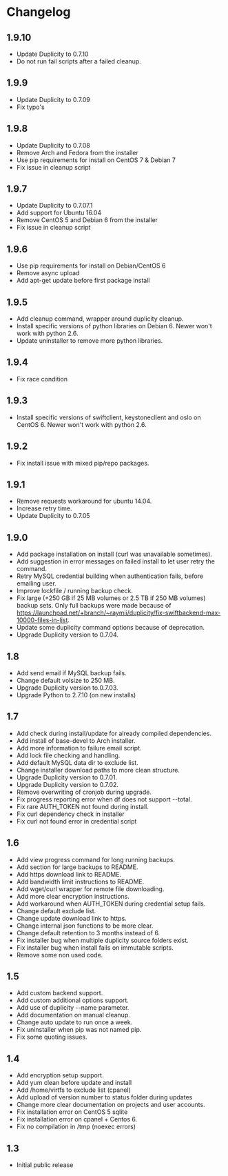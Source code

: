 # Changelog

## 1.9.10

- Update Duplicity to 0.7.10
- Do not run fail scripts after a failed cleanup. 

## 1.9.9

- Update Duplicity to 0.7.09
- Fix typo's

## 1.9.8

- Update Duplicity to 0.7.08
- Remove Arch and Fedora from the installer
- Use pip requirements for install on CentOS 7 & Debian 7
- Fix issue in cleanup script


## 1.9.7

- Update Duplicity to 0.7.07.1
- Add support for Ubuntu 16.04
- Remove CentOS 5 and Debian 6 from the installer
- Fix issue in cleanup script

## 1.9.6

- Use pip requirements for install on Debian/CentOS 6
- Remove async upload
- Add apt-get update before first package install

## 1.9.5

- Add cleanup command, wrapper around duplicity cleanup.
- Install specific versions of python libraries on Debian 6. Newer won't work with python 2.6.
- Update uninstaller to remove more python libraries.

## 1.9.4

- Fix race condition

## 1.9.3

- Install specific versions of swiftclient, keystoneclient and oslo on CentOS 6. Newer won't work with python 2.6.

## 1.9.2

- Fix install issue with mixed pip/repo packages.

## 1.9.1

- Remove requests workaround for ubuntu 14.04.
- Increase retry time.
- Update Duplicity to 0.7.05

## 1.9.0

- Add package installation on install (curl was unavailable sometimes).
- Add suggestion in error messages on failed install to let user retry the command.
- Retry MySQL credential building when authentication fails, before emailing user.
- Improve lockfile / running backup check.
- Fix large (+250 GB if 25 MB volumes or 2.5 TB if 250 MB volumes) backup sets. Only full backups were made because of https://launchpad.net/+branch/~raymii/duplicity/fix-swiftbackend-max-10000-files-in-list.
- Update some duplicity command options because of deprecation.
- Upgrade Duplicity version to 0.7.04.

## 1.8

- Add send email if MySQL backup fails.
- Change default volsize to 250 MB.
- Upgrade Duplicity version to.0.7.03.
- Upgrade Python to 2.7.10 (on new installs)

## 1.7

- Add check during install/update for already compiled dependencies.
- Add install of base-devel to Arch installer.
- Add more information to failure email script.
- Add lock file checking and handling.
- Add default MySQL data dir to exclude list.
- Change installer download paths to more clean structure.
- Upgrade Duplicity version to 0.7.01.
- Upgrade Duplicity version to 0.7.02.
- Remove overwriting of cronjob during upgrade.
- Fix progress reporting error when df does not support --total.
- Fix rare AUTH_TOKEN not found during install.
- Fix curl dependency check in installer
- Fix curl not found error in credential script



## 1.6

- Add view progress command for long running backups.
- Add section for large backups to README.
- Add https download link to README.
- Add bandwidth limit instructions to README.
- Add wget/curl wrapper for remote file downloading.
- Add more clear encryption instructions.
- Add workaround when AUTH_TOKEN during credential setup fails.
- Change default exclude list.
- Change update download link to https.
- Change internal json functions to be more clear.
- Change default retention to 3 months instead of 6.
- Fix installer bug when multiple duplicity source folders exist.
- Fix installer bug when install fails on immutable scripts.
- Remove some non used code.

## 1.5

- Add custom backend support.
- Add custom additional options support.
- Add use of duplicity --name parameter.
- Add documentation on manual cleanup.
- Change auto update to run once a week.
- Fix uninstaller when pip was not named pip.
- Fix some quoting issues.

## 1.4

- Add encryption setup support.
- Add yum clean before update and install
- Add /home/virtfs to exclude list (cpanel)
- Add upload of version number to status folder during updates
- Change more clear documentation on projects and user accounts.
- Fix installation error on CentOS 5 sqlite
- Fix installation error on cpanel + Centos 6.
- Fix no compilation in /tmp (noexec errors)

## 1.3

- Initial public release
